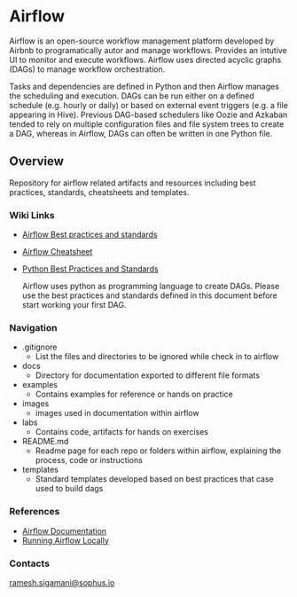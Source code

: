# Airflow

Airflow is an open-source workflow management platform developed by Airbnb to programatically autor and manage workflows. Provides an intutive UI to monitor and execute workflows. Airflow uses directed acyclic graphs (DAGs) to manage workflow orchestration.

Tasks and dependencies are defined in Python and then Airflow manages the scheduling and execution. DAGs can be run either on a defined schedule (e.g. hourly or daily) or based on external event triggers (e.g. a file appearing in Hive). Previous DAG-based schedulers like Oozie and Azkaban tended to rely on multiple configuration files and file system trees to create a DAG, whereas in Airflow, DAGs can often be written in one Python file.

## Overview

Repository for airflow related artifacts and resources including best practices, standards, cheatsheets  and templates.

### Wiki Links

- [Airflow Best practices and standards](docs/airflow_best_practices_standards.md)
- [Airflow Cheatsheet](docs/airflow_cheatsheet.md)
- [Python Best Practices and Standards](https://github.com/python/docs/python_best_practices_standards.md)

  Airflow uses python as programming language to create DAGs. Please use the best practices and standards defined in this document before start working your first DAG.

### Navigation

- .gitignore
  - List the files and directories to be ignored while check in to airflow
- docs  
  - Directory for documentation exported to different file formats
- examples
  - Contains examples for reference or hands on practice
- images
  - images used in documentation within airflow
- labs  
  - Contains code, artifacts for hands on exercises
- README.md
  - Readme page for each repo or folders within airflow, explaining the process, code or instructions  
- templates
  - Standard templates developed based on best practices that case used to build dags 

### References

- [Airflow Documentation](https://airflow.apache.org/docs/)
- [Running Airflow Locally](https://airflow.apache.org/docs/apache-airflow/stable/start/local.html)

### Contacts

ramesh.sigamani@sophus.io
